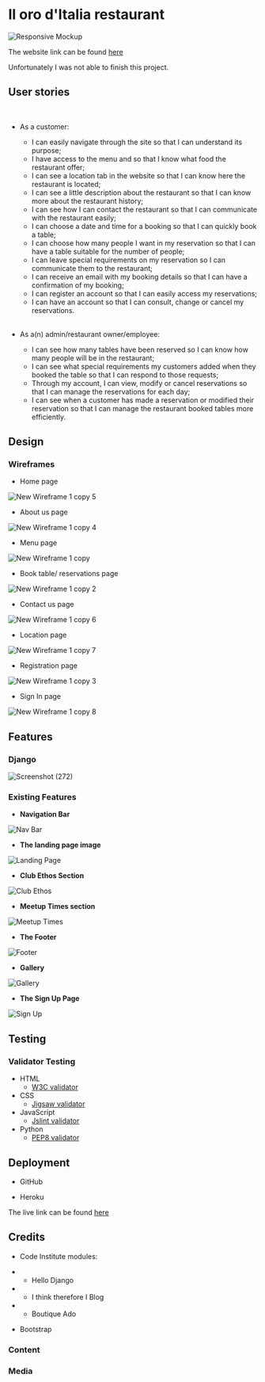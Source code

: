 # Il oro d'Italia restaurant
![Responsive Mockup](...)

The website link can be found [here](https://il-oro-ditalia.herokuapp.com/)

Unfortunately I was not able to finish this project.

## User stories
 
 <br/>

- As a customer:

    -  I can easily navigate through the site so that I can understand its purpose;
    -  I have access to the menu and so that I know what food the restaurant offer;
    -  I can see a location tab in the website so that I can know here the restaurant is located;
    -  I can see a little description about the restaurant so that I can know more about the restaurant history;
    -  I can see how I can contact the restaurant so that I can communicate with the restaurant easily;
    -  I can choose a date and time for a booking so that I can quickly book a table;
    -  I can choose how many people I want in my reservation so that I can have a table suitable for the number of people;
    -  I can leave special requirements on my reservation so I can communicate them to the restaurant;
    -  I can receive an email with my booking details so that I can have a confirmation of my booking;
    -  I can register an account so that I can easily access my reservations;
    -  I can have an account so that I can consult, change or cancel my reservations.

  <br/>

- As a(n) admin/restaurant owner/employee:

    - I can see how many tables have been reserved so I can know how many people will be in the restaurant;
    - I can see what special requirements my customers added when they booked the table so that I can respond to those requests;
    - Through my account, I can view, modify or cancel reservations so that I can manage the reservations for each day;
    - I can see when a customer has made a reservation or modified their reservation so that I can manage the restaurant booked tables more efficiently.


## Design

### Wireframes

- Home page

![New Wireframe 1 copy 5](https://user-images.githubusercontent.com/83631970/176502061-5346bec1-01d4-4703-97b7-14595aee51d2.png)

- About us page

![New Wireframe 1 copy 4](https://user-images.githubusercontent.com/83631970/176502057-351b86e6-3afa-4208-a84f-aff58004febb.png)

- Menu page

![New Wireframe 1 copy](https://user-images.githubusercontent.com/83631970/176502049-b47284c1-7a54-456f-9fda-df28b84d3a10.png)

- Book table/ reservations page

![New Wireframe 1 copy 2](https://user-images.githubusercontent.com/83631970/176502054-598ea132-b015-4754-8baa-6275e70236d0.png)

- Contact us page

![New Wireframe 1 copy 6](https://user-images.githubusercontent.com/83631970/176502065-6a610db4-d94b-4bb8-a5f7-875a13956b55.png)

- Location page

![New Wireframe 1 copy 7](https://user-images.githubusercontent.com/83631970/176502062-6a82bccb-93ba-4fc9-befb-51a45d2c61f3.png)
- Registration page

![New Wireframe 1 copy 3](https://user-images.githubusercontent.com/83631970/176502056-792031a3-4b0f-492f-9ce3-ae5df1dd543e.png)

- Sign In page

![New Wireframe 1 copy 8](https://user-images.githubusercontent.com/83631970/176502064-4ce5784e-05b0-475e-a97a-8811ce2e758e.png)


## Features 

### Django

![Screenshot (272)](https://user-images.githubusercontent.com/83631970/176549009-5fda7d66-884a-4e02-b392-86efe76aafa1.png)

### Existing Features

- __Navigation Bar__

![Nav Bar](...)

- __The landing page image__

![Landing Page](...)

- __Club Ethos Section__

![Club Ethos](...)

- __Meetup Times section__

![Meetup Times](...)

- __The Footer__ 

![Footer](...)

- __Gallery__

![Gallery](...)

- __The Sign Up Page__

![Sign Up](...)

## Testing


### Validator Testing 

- HTML
    - [W3C validator](https://validator.w3.org/)
- CSS
    - [Jigsaw validator](https://jigsaw.w3.org/css-validator/)
- JavaScript
    - [Jslint validator](https://www.jslint.com/)
- Python
    - [PEP8 validator](http://pep8online.com/)
 

## Deployment

- GitHub 

- Heroku

The live link can be found [here](...)


## Credits

- Code Institute modules:
- - Hello Django
- - I think therefore I Blog
- - Boutique Ado

- Bootstrap

### Content 

### Media